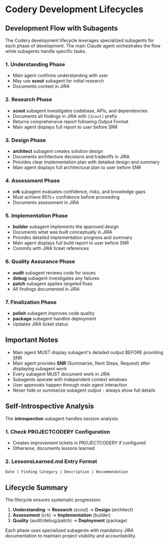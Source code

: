 # Codery Development Lifecycles

## Development Flow with Subagents

The Codery development lifecycle leverages specialized subagents for each phase of development. The main Claude agent orchestrates the flow while subagents handle specific tasks.

### 1. **Understanding Phase**
- Main agent confirms understanding with user
- May use **scout** subagent for initial research
- Documents context in JIRA

### 2. **Research Phase**
- **scout** subagent investigates codebase, APIs, and dependencies
- Documents all findings in JIRA with `[Scout]` prefix
- Returns comprehensive report following Output Format
- Main agent displays full report to user before SNR

### 3. **Design Phase**
- **architect** subagent creates solution design
- Documents architecture decisions and tradeoffs in JIRA
- Provides clear implementation plan with detailed design and summary
- Main agent displays full architectural plan to user before SNR

### 4. **Assessment Phase**
- **crk** subagent evaluates confidence, risks, and knowledge gaps
- Must achieve 85%+ confidence before proceeding
- Documents assessment in JIRA

### 5. **Implementation Phase**
- **builder** subagent implements the approved design
- Documents what was built conceptually in JIRA
- Provides detailed implementation progress and summary
- Main agent displays full build report to user before SNR
- Commits with JIRA ticket references

### 6. **Quality Assurance Phase**
- **audit** subagent reviews code for issues
- **debug** subagent investigates any failures
- **patch** subagent applies targeted fixes
- All findings documented in JIRA

### 7. **Finalization Phase**
- **polish** subagent improves code quality
- **package** subagent handles deployment
- Updates JIRA ticket status

## Important Notes

- Main agent MUST display subagent's detailed output BEFORE providing SNR
- Main agent provides **SNR** (Summarize, Next Steps, Request) after displaying subagent work
- Every subagent MUST document work in JIRA
- Subagents operate with independent context windows
- User approvals happen through main agent interaction
- Never hide or summarize subagent output - always show full details

## Self-Introspective Analysis

The **introspection** subagent handles session analysis:

### 1. Check PROJECTCODERY Configuration
- Creates improvement tickets in PROJECTCODERY if configured
- Otherwise, documents lessons learned

### 2. LessonsLearned.md Entry Format
```
Date | Finding Category | Description | Recommendation
```

## Lifecycle Summary

The lifecycle ensures systematic progression:

1. **Understanding** → **Research** (scout) → **Design** (architect)
2. **Assessment** (crk) → **Implementation** (builder)
3. **Quality** (audit/debug/patch) → **Deployment** (package)

Each phase uses specialized subagents with mandatory JIRA documentation to maintain project visibility and accountability.